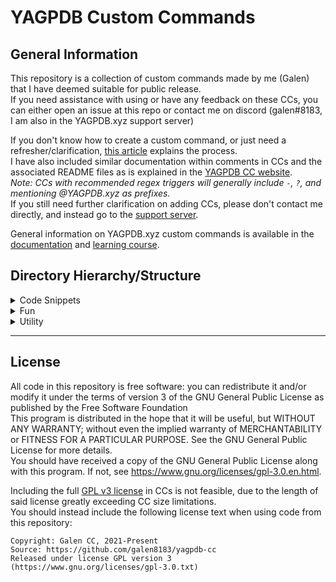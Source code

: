 # YAGPDB Custom Commands

## General Information

This repository is a collection of custom commands made by me (Galen) that I have deemed suitable for public release.  
If you need assistance with using or have any feedback on these CCs, you can either open an issue at this repo or contact me on discord (galen#8183, I am also in the YAGPDB.xyz support server)  

If you don't know how to create a custom command, or just need a refresher/clarification, [this article](https://learn.yagpdb.xyz/the-custom-command-interface) explains the process.  
I have also included similar documentation within comments in CCs and the associated README files as is explained in the [YAGPDB CC website](https://yagpdb-cc.github.io/adding-ccs).  
*Note: CCs with recommended regex triggers will generally include `-`, `?`, and mentioning \@YAGPDB.xyz as prefixes.*  
If you still need further clarification on adding CCs, please don't contact me directly, and instead go to the [support server](https://discord.com/invite/4udtcA5).  

General information on YAGPDB.xyz custom commands is available in the [documentation](https://docs.yagpdb.xyz/) and [learning course](https://learn.yagpdb.xyz/).  

## Directory Hierarchy/Structure

<details><summary>Code Snippets</summary>

- [Decode caesar cipher](code_snippets/caesar.gotmpl)  
- [Parse flags](code_snippets/parseFlags.gotmpl)  

</details>

<details><summary>Fun</summary>

- [Wordle](fun/wordle)  

</details>

<details><summary>Utility</summary>

- [Adjust Prefix](utility/adjustPrefix.gotmpl)  
- [Convert colour](utility/colourConvert.gotmpl)  
- [Display Data Contents](utility/displayData.gotmpl)  
- [Show server emojis](utility/emojis.gotmpl)  
- [Export all CCs](utility/exportCC.gotmpl)  

</details>

---

## License

All code in this repository is free software: you can redistribute it and/or modify it under the terms of version 3 of the GNU General Public License as published by the Free Software Foundation  
This program is distributed in the hope that it will be useful, but WITHOUT ANY WARRANTY; without even the implied warranty of MERCHANTABILITY or FITNESS FOR A PARTICULAR PURPOSE. See the GNU General Public License for more details.  
You should have received a copy of the GNU General Public License along with this program. If not, see <https://www.gnu.org/licenses/gpl-3.0.en.html>.  

Including the full [GPL v3 license](COPYING) in CCs is not feasible, due to the length of said license greatly exceeding CC size limitations.  
You should instead include the following license text when using code from this repository:  

```
Copyright: Galen CC, 2021-Present
Source: https://github.com/galen8183/yagpdb-cc
Released under license GPL version 3 (https://www.gnu.org/licenses/gpl-3.0.txt)
```
